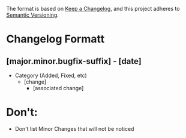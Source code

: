 The format is based on [Keep a Changelog](https://keepachangelog.com/en/1.1.0/),
and this project adheres to [Semantic Versioning](https://semver.org/spec/v2.0.0.html).

# Changelog Formatt

## [major.minor.bugfix-suffix] - [date]

- Category (Added, Fixed, etc)
  - [change]
    - [associated change]

# Don't:

- Don't list Minor Changes that will not be noticed
